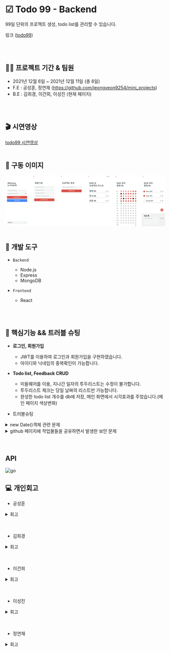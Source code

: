 
  # ☑ Todo 99 - Backend

99일 단위의 프로젝트 생성, todo list를 관리할 수 있습니다.

링크
([todo99](http://test-go99.s3-website.ap-northeast-2.amazonaws.com))

<br/>
<br/>

## 👨‍💻 프로젝트 기간 & 팀원

- 2021년 12월 6일 ~ 2021년 12월 11일 (총 6일)
- F.E : 공성훈, 정연재 (https://github.com/jeongyeon9254/mini_projects)
- B.E : 김희경, 이건희, 이성진 (현재 페이지)

<br/>
<br/>


## 🎬 시연영상

[todo99 시연영상](https://www.youtube.com/watch?v=E97PTRgSM-k)
<br/>
<br/>

## 🎨 구동 이미지

![디자인](https://github.com/kongom2/mini_projects/blob/master/img/%EA%B5%AC%EB%8F%99%ED%99%94%EB%A9%B4.png)
<br/>
<br/>



## 🔨 개발 도구

- `Backend`
   - Node.js
   - Express
   - MongoDB


- `Frontend`
   - React
<br/>
<br/>



## 📖 핵심기능 && 트러블 슈팅

+ **로그인, 회원가입**   
  - JWT를 이용하여 로그인과 회원가입을 구현하였습니다.   
  - 아이디와 닉네임의 중복확인이 가능합니다.      

+ **Todo list, Feedback CRUD**
  - 미들웨어를 이용, 지나간 일자의 투두리스트는 수정이 불가합니다.
  - 투두리스트 체크는 당일 날짜의 리스트만 가능합니다.
  - 완성한 todo list 개수를 db에 저장, 메인 화면에서 시각효과를 주었습니다.(메인 페이지 색상변화)    

+ 트러블슈팅 
<details markdown ="1">
  <summary>new Date()객체 관련 문제</summary><br/>
로컬의 node에서 new Date()로 시간객체 생성 후 getMonth, getDate등으로 값을 받아오면 한국 시간 기준으로 생성이 된다.<br/>그러나, EC2의 node에서 동일하게 실행을 하면 UTC 기준으로 생성이 되어 한국 시간과 차이가 생겨 동작에 문제가 생겼다.<br/>원인은 EC2 서버의 Timezone이 UTC로 설정되어 있기 때문이다.
<br/><br/>해결 방법에는 두 가지가 있다.<br/>1. EC2 서버의 Timezone을 KST로 번경하기<br/>2. 영국 시간을 받아서 한국 시간으로 변경하기<br/><br/>
우리는 해결할 당시 1번 방법을 알지 못해 2번 방법으로 해결했다.<br/>
UTC 시간을 받고, 그 시간에 한국 시차만큼 더해서 한국 시간을 구한 것이다.<br/>
하지만, 이렇게 해결하면 추가적인 로직과 연산과정이 필요하기 때문에, 앞으로는 1번 방법을 사용하는 것이 올바른 해결법으로 보인다.
  </details>
  <details markdown ="1">
  <summary>github 페이지에 작업물들을 공유하면서 발생한 보안 문제</summary><br/>
JWT의 비밀키와, 비밀번호 db 등록시 사용한 난수의 무분별한 노출<br/><br/>
해결방법<br/>1. .env파일 생성 후 JWT의 비밀키와, 비밀번호 db 등록시 사용한 난수를 .env에 등록<br/>2. 해당파일을 .gitignore에 등록하여 작업 진행시 커밋되지 않게 만듬.<br/>3. .env파일의 경우 서버 관리자만 공유하도록하여 작업물들의 수정.
</details>
<br/>
<br/>

## API
![go](https://user-images.githubusercontent.com/57748284/145734602-92fa5e7b-b64d-4b3f-a3c6-cf797012d081.png)

## 💻 개인회고

 - 공성훈
<details markdown="1">
<summary>회고</summary>
 본문 수정 또는 블로그 링크
</details>
<br>
<br>


 - 김희경
<details markdown="1">
<br>
<summary>회고</summary>
   본문 수정 또는 블로그 링크
</details>
<br/>
<br/>

 - 이건희
<details markdown="1">
<br>
<summary>회고</summary>
   본문 수정 또는 블로그 링크
</details>
<br/>
<br/>

 - 이성진
<details markdown="1">
<br>
<summary>회고</summary>
   본문 수정 또는 블로그 링크
</details>
<br/>
<br/>

 - 정연재
<details markdown="1">
<br>
<summary>회고</summary>
  본문 수정 블로그 링크
</details>
<br/>
<br/>

